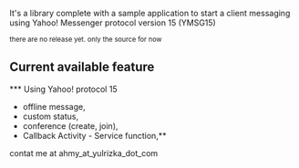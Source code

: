 It's a library complete with a sample application to start a client messaging using Yahoo! Messenger protocol version 15 (YMSG15)

<sup>there are no release yet. only the source for now</sup>

## Current available feature ##
*** Using Yahoo! protocol 15
  * offline message,
  * custom status,
  * conference (create, join),
  * Callback Activity - Service function,**

contat me at ahmy\_at\_yulrizka\_dot\_com